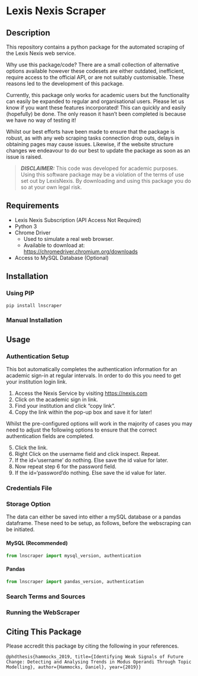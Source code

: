 # Lexis Nexis Scraper


## Description

This repository contains a python package for the automated scraping of the Lexis Nexis web service. 

Why use this package/code? There are a small collection of alternative options available however these codesets are either outdated, inefficient, require access to the official API, or are not suitably customisable. These reasons led to the development of this package.  

Currently, this package only works for academic users but the functionality can easily be expanded to regular and organisational users. Please let us know if you want these features incorporated! This can quickly and easily (hopefully) be done. The only reason it hasn’t been completed is because we have no way of testing it!

Whilst our best efforts have been made to ensure that the package is robust, as with any web scraping tasks connection drop outs, delays in obtaining pages may cause issues. Likewise, if the website structure changes we endeavour to do our best to update the package as soon as an issue is raised. 

> **_DISCLAIMER:_** This code was developed for academic purposes. Using this software package may be a violation of the terms of use set out by LexisNexis. By downloading and using this package you do so at your own legal risk.

## Requirements

- Lexis Nexis Subscription (API Access Not Required)
- Python 3
- Chrome Driver
  - Used to simulate a real web browser.
  - Available to download at: https://chromedriver.chromium.org/downloads
- Access to MySQL Database (Optional)

## Installation

### Using PIP

``` pip install lnscraper ```

### Manual Installation

## Usage

### Authentication Setup
This bot automatically completes the authentication information for an academic sign-in at regular intervals. In order to do this you need to get your institution login link.  

1. Access the Nexis Service by visiting https://nexis.com
2. Click on the academic sign in link. 
3. Find your institution and click “copy link”. 
4. Copy the link within the pop-up box and save it for later!

Whilst the pre-configured options will work in the majority of cases you may need to adjust the following options to ensure that the correct authentication fields are completed.

5. Click the link. 
6. Right Click on the username field and click inspect. Repeat. 
7. If the id=‘username’ do nothing. Else save the id value for later. 
8. Now repeat step 6 for the password field.
9. If the id=‘password’do nothing. Else save the id value for later.

### Credentials File

### Storage Option

The data can either be saved into either a mySQL database or a pandas dataframe. These need to be setup, as follows, before the webscraping can be initiated. 

#### MySQL (Recommended)

```python
from lnscraper import mysql_version, authentication
```

#### Pandas

```python
from lnscraper import pandas_version, authentication
```

### Search Terms and Sources

### Running the WebScraper


## Citing This Package
Please accredit this package by citing the following in your references. 

```
@phdthesis{hammocks_2019, title={Identifying Weak Signals of Future Change: Detecting and Analysing Trends in Modus Operandi Through Topic Modelling}, author={Hammocks, Daniel}, year={2019}}
```
